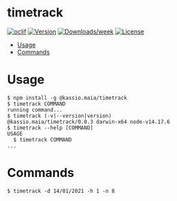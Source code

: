 timetrack
=========



[![oclif](https://img.shields.io/badge/cli-oclif-brightgreen.svg)](https://oclif.io)
[![Version](https://img.shields.io/npm/v/timetrack.svg)](https://npmjs.org/package/@kassio.maia/timetrack)
[![Downloads/week](https://img.shields.io/npm/dw/timetrack.svg)](https://npmjs.org/kassio.maia/timetrack)
[![License](https://img.shields.io/npm/l/timetrack.svg)](https://github.com/kassiomaia/timetrack/blob/master/package.json)

<!-- toc -->
* [Usage](#usage)
* [Commands](#commands)
<!-- tocstop -->
# Usage
<!-- usage -->
```sh-session
$ npm install -g @kassio.maia/timetrack
$ timetrack COMMAND
running command...
$ timetrack (-v|--version|version)
@kassio.maia/timetrack/0.0.3 darwin-x64 node-v14.17.6
$ timetrack --help [COMMAND]
USAGE
  $ timetrack COMMAND
...
```
<!-- usagestop -->
# Commands

```sh-session
$ timetrack -d 14/01/2021 -h 1 -n 8
```

<!-- commands -->

<!-- commandsstop -->
